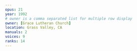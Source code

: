 ```yaml
---
opus: 21
year: 1992
# owner is a comma separated list for multiple row display
owner: [Grace Lutheran Church]
location: Grass Valley, CA
manuals: 2
voices: 9
ranks: 14
---
```

